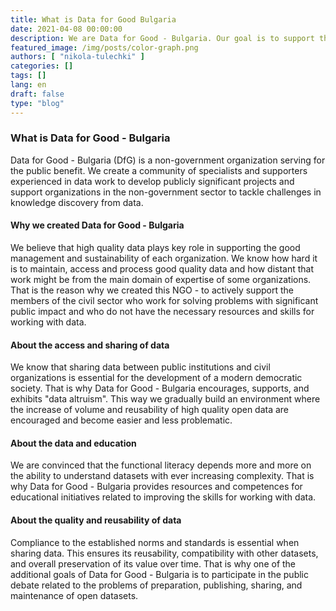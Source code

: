 ```yaml
---
title: What is Data for Good Bulgaria
date: 2021-04-08 00:00:00
description: We are Data for Good - Bulgaria. Our goal is to support the civil sector in Bulgaria by providing services related to data processing and data analysis.
featured_image: /img/posts/color-graph.png
authors: [ "nikola-tulechki" ]
categories: []
tags: []
lang: en
draft: false
type: "blog"
---
```


### What is Data for Good - Bulgaria
Data for Good - Bulgaria (DfG) is a non-government organization serving for the public benefit. We create a community of specialists and supporters experienced in data work to develop publicly significant projects and support organizations in the non-government sector to tackle challenges in knowledge discovery from data.

#### Why we created Data for Good - Bulgaria
We believe that high quality data plays key role in supporting the good management and sustainability of each organization. We know how hard it is to maintain, access and process good quality data and how distant that work might be from the main domain of expertise of some organizations. That is the reason why we created this NGO - to actively support the members of the civil sector who work for solving problems with significant public impact and who do not have the necessary resources and skills for working with data.

#### About the access and sharing of data
We know that sharing data between public institutions and civil organizations is essential for the development of a modern democratic society. That is why Data for Good - Bulgaria encourages, supports, and exhibits "data altruism". This way we gradually build an environment where the increase of volume and reusability of high quality open data are encouraged and become easier and less problematic.

#### About the data and education
We are convinced that the functional literacy depends more and more on the ability to understand datasets with ever increasing complexity. That is why Data for Good - Bulgaria provides resources and competences for educational initiatives related to improving the skills for working with data.

#### About the quality and reusability of data
Compliance to the established norms and standards is essential when sharing data. This ensures its reusability, compatibility with other datasets, and overall preservation of its value over time. That is why one of the additional goals of Data for Good - Bulgaria is to participate in the public debate related to the problems of preparation, publishing, sharing, and maintenance of open datasets.
